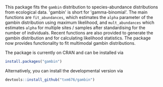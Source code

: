 
This package fits the `gambin` distribution to species-abundance distributions from ecological data. 'gambin' is short for 'gamma-binomial'. The main functions are `fit_abundances`, which estimates the `alpha` parameter of the gambin distribution using maximum likelihood, and `mult_abundances` which estimates `alpha` for multiple sites / samples after standardising for the number of individuals. Recent functions are also provided to generate the gambin distribution and for calculating likelihood statistics. The package now provides functionality to fit multimodal gambin distributions.

The package is currently on CRAN and can be installed via

``` r
install.packages("gambin")
```

Alternatively, you can install the developmental version via

``` r
devtools::install_github("txm676/gambin")
```
